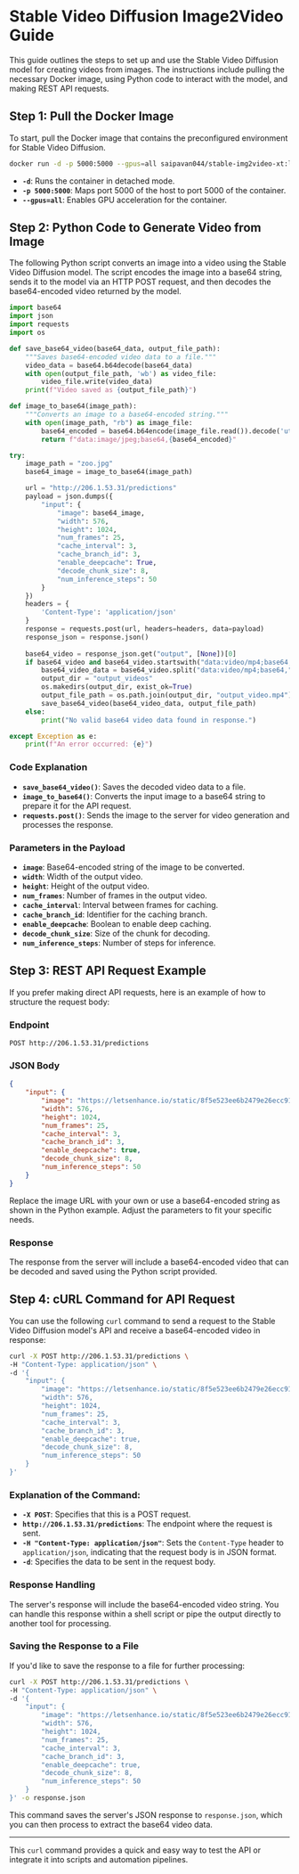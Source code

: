 # Stable Video Diffusion Image2Video Guide

This guide outlines the steps to set up and use the Stable Video Diffusion model for creating videos from images. The instructions include pulling the necessary Docker image, using Python code to interact with the model, and making REST API requests.

## Step 1: Pull the Docker Image

To start, pull the Docker image that contains the preconfigured environment for Stable Video Diffusion.

```bash
docker run -d -p 5000:5000 --gpus=all saipavan044/stable-img2video-xt:latest
```

- **`-d`**: Runs the container in detached mode.
- **`-p 5000:5000`**: Maps port 5000 of the host to port 5000 of the container.
- **`--gpus=all`**: Enables GPU acceleration for the container.

## Step 2: Python Code to Generate Video from Image

The following Python script converts an image into a video using the Stable Video Diffusion model. The script encodes the image into a base64 string, sends it to the model via an HTTP POST request, and then decodes the base64-encoded video returned by the model.

```python
import base64
import json
import requests
import os

def save_base64_video(base64_data, output_file_path):
    """Saves base64-encoded video data to a file."""
    video_data = base64.b64decode(base64_data)
    with open(output_file_path, 'wb') as video_file:
        video_file.write(video_data)
    print(f"Video saved as {output_file_path}")

def image_to_base64(image_path):
    """Converts an image to a base64-encoded string."""
    with open(image_path, "rb") as image_file:
        base64_encoded = base64.b64encode(image_file.read()).decode('utf-8')
        return f"data:image/jpeg;base64,{base64_encoded}"

try:
    image_path = "zoo.jpg"
    base64_image = image_to_base64(image_path)

    url = "http://206.1.53.31/predictions"
    payload = json.dumps({
        "input": {
            "image": base64_image,
            "width": 576,
            "height": 1024,
            "num_frames": 25,
            "cache_interval": 3,
            "cache_branch_id": 3,
            "enable_deepcache": True,
            "decode_chunk_size": 8,
            "num_inference_steps": 50
        }
    })
    headers = {
        'Content-Type': 'application/json'
    }
    response = requests.post(url, headers=headers, data=payload)
    response_json = response.json()
    
    base64_video = response_json.get("output", [None])[0]
    if base64_video and base64_video.startswith("data:video/mp4;base64,"):
        base64_video_data = base64_video.split("data:video/mp4;base64,")[1]
        output_dir = "output_videos"
        os.makedirs(output_dir, exist_ok=True)
        output_file_path = os.path.join(output_dir, "output_video.mp4")
        save_base64_video(base64_video_data, output_file_path)
    else:
        print("No valid base64 video data found in response.")

except Exception as e:
    print(f"An error occurred: {e}")
```

### Code Explanation

- **`save_base64_video()`**: Saves the decoded video data to a file.
- **`image_to_base64()`**: Converts the input image to a base64 string to prepare it for the API request.
- **`requests.post()`**: Sends the image to the server for video generation and processes the response.

### Parameters in the Payload

- **`image`**: Base64-encoded string of the image to be converted.
- **`width`**: Width of the output video.
- **`height`**: Height of the output video.
- **`num_frames`**: Number of frames in the output video.
- **`cache_interval`**: Interval between frames for caching.
- **`cache_branch_id`**: Identifier for the caching branch.
- **`enable_deepcache`**: Boolean to enable deep caching.
- **`decode_chunk_size`**: Size of the chunk for decoding.
- **`num_inference_steps`**: Number of steps for inference.

## Step 3: REST API Request Example

If you prefer making direct API requests, here is an example of how to structure the request body:

### Endpoint

```plaintext
POST http://206.1.53.31/predictions
```

### JSON Body

```json
{
    "input": {
        "image": "https://letsenhance.io/static/8f5e523ee6b2479e26ecc91b9c25261e/1015f/MainAfter.jpg",
        "width": 576,
        "height": 1024,
        "num_frames": 25,
        "cache_interval": 3,
        "cache_branch_id": 3,
        "enable_deepcache": true,
        "decode_chunk_size": 8,
        "num_inference_steps": 50
    }
}
```

Replace the image URL with your own or use a base64-encoded string as shown in the Python example. Adjust the parameters to fit your specific needs.

### Response

The response from the server will include a base64-encoded video that can be decoded and saved using the Python script provided.

## Step 4: cURL Command for API Request

You can use the following `curl` command to send a request to the Stable Video Diffusion model's API and receive a base64-encoded video in response:

```bash
curl -X POST http://206.1.53.31/predictions \
-H "Content-Type: application/json" \
-d '{
    "input": {
        "image": "https://letsenhance.io/static/8f5e523ee6b2479e26ecc91b9c25261e/1015f/MainAfter.jpg",
        "width": 576,
        "height": 1024,
        "num_frames": 25,
        "cache_interval": 3,
        "cache_branch_id": 3,
        "enable_deepcache": true,
        "decode_chunk_size": 8,
        "num_inference_steps": 50
    }
}'
```

### Explanation of the Command:

- **`-X POST`**: Specifies that this is a POST request.
- **`http://206.1.53.31/predictions`**: The endpoint where the request is sent.
- **`-H "Content-Type: application/json"`**: Sets the `Content-Type` header to `application/json`, indicating that the request body is in JSON format.
- **`-d`**: Specifies the data to be sent in the request body.

### Response Handling

The server's response will include the base64-encoded video string. You can handle this response within a shell script or pipe the output directly to another tool for processing.

### Saving the Response to a File

If you'd like to save the response to a file for further processing:

```bash
curl -X POST http://206.1.53.31/predictions \
-H "Content-Type: application/json" \
-d '{
    "input": {
        "image": "https://letsenhance.io/static/8f5e523ee6b2479e26ecc91b9c25261e/1015f/MainAfter.jpg",
        "width": 576,
        "height": 1024,
        "num_frames": 25,
        "cache_interval": 3,
        "cache_branch_id": 3,
        "enable_deepcache": true,
        "decode_chunk_size": 8,
        "num_inference_steps": 50
    }
}' -o response.json
```

This command saves the server's JSON response to `response.json`, which you can then process to extract the base64 video data.

---

This `curl` command provides a quick and easy way to test the API or integrate it into scripts and automation pipelines.
